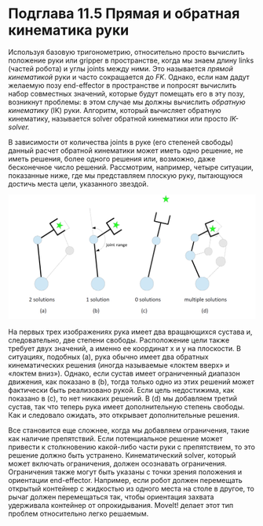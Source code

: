# Подглава 11.5 Прямая и обратная кинематика руки

Используя базовую тригонометрию, относительно просто вычислить положение руки или gripper в пространстве, когда мы знаем длину links \(частей робота\) и углы joints между ними. Это называется _прямой кинематикой_ руки и часто сокращается до _FK_. Однако, если нам дадут желаемую позу end-effector в пространстве и попросят вычислить набор совместных значений, которые будут помещать его в эту позу, возникнут проблемы: в этом случае мы должны вычислить _обратную кинематику_ \(IK\) руки. Алгоритм, который вычисляет обратную кинематику, называется solver обратной кинематики или просто _IK-solver._

В зависимости от количества joints в руке \(его степеней свободы\) данный расчет обратной кинематики может иметь одно решение, не иметь решения, более одного решения или, возможно, даже бесконечное число решений. Рассмотрим, например, четыре ситуации, показанные ниже, где мы представляем плоскую руку, пытающуюся достичь места цели, указанного звездой.

![](.gitbook/assets/image%20%2822%29.png)

На первых трех изображениях рука имеет два вращающихся сустава и, следовательно, две степени свободы. Расположение цели также требует двух значений, а именно ее координат x и y на плоскости. В ситуациях, подобных \(а\), рука обычно имеет два обратных кинематических решения \(иногда называемые «локтем вверх» и «локтем вниз»\). Однако, если сустав имеет ограниченный диапазон движения, как показано в \(b\), тогда только одно из этих решений может фактически быть реализовано рукой. Если цель недостижима, как показано в \(с\), то нет никаких решений. В \(d\) мы добавляем третий сустав, так что теперь рука имеет дополнительную степень свободы. Как и следовало ожидать, это открывает дополнительные решения.

Все становится еще сложнее, когда мы добавляем ограничения, такие как наличие препятствий. Если потенциальное решение может привести к столкновению какой-либо части руки с препятствием, то это решение должно быть устранено. Кинематический solver, который может включать ограничения, должен осознавать ограничения. Ограничения также могут быть указаны с точки зрения положения и ориентации end-effector. Например, если робот должен перемещать открытый контейнер с жидкостью из одного места на столе в другое, то рычаг должен перемещаться так, чтобы ориентация захвата удерживала контейнер от опрокидывания. MoveIt! делает этот тип проблем относительно легко решаемым.

